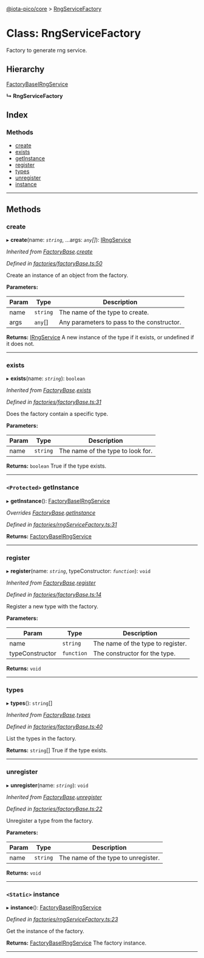 [@iota-pico/core](../README.md) > [RngServiceFactory](../classes/rngservicefactory.md)

# Class: RngServiceFactory

Factory to generate rng service.

## Hierarchy

 [FactoryBase](factorybase.md)[IRngService](../interfaces/irngservice.md)

**↳ RngServiceFactory**

## Index

### Methods

* [create](rngservicefactory.md#create)
* [exists](rngservicefactory.md#exists)
* [getInstance](rngservicefactory.md#getinstance)
* [register](rngservicefactory.md#register)
* [types](rngservicefactory.md#types)
* [unregister](rngservicefactory.md#unregister)
* [instance](rngservicefactory.md#instance)

---

## Methods

<a id="create"></a>

###  create

▸ **create**(name: *`string`*, ...args: *`any`[]*): [IRngService](../interfaces/irngservice.md)

*Inherited from [FactoryBase](factorybase.md).[create](factorybase.md#create)*

*Defined in [factories/factoryBase.ts:50](https://github.com/iota-pico/core/blob/938a9ad/src/factories/factoryBase.ts#L50)*

Create an instance of an object from the factory.

**Parameters:**

| Param | Type | Description |
| ------ | ------ | ------ |
| name | `string`   |  The name of the type to create. |
| args | `any`[]   |  Any parameters to pass to the constructor. |

**Returns:** [IRngService](../interfaces/irngservice.md)
A new instance of the type if it exists, or undefined if it does not.

___

<a id="exists"></a>

###  exists

▸ **exists**(name: *`string`*): `boolean`

*Inherited from [FactoryBase](factorybase.md).[exists](factorybase.md#exists)*

*Defined in [factories/factoryBase.ts:31](https://github.com/iota-pico/core/blob/938a9ad/src/factories/factoryBase.ts#L31)*

Does the factory contain a specific type.

**Parameters:**

| Param | Type | Description |
| ------ | ------ | ------ |
| name | `string`   |  The name of the type to look for. |

**Returns:** `boolean`
True if the type exists.

___

<a id="getinstance"></a>

### `<Protected>` getInstance

▸ **getInstance**(): [FactoryBase](factorybase.md)[IRngService](../interfaces/irngservice.md)

*Overrides [FactoryBase](factorybase.md).[getInstance](factorybase.md#getinstance)*

*Defined in [factories/rngServiceFactory.ts:31](https://github.com/iota-pico/core/blob/938a9ad/src/factories/rngServiceFactory.ts#L31)*

**Returns:** [FactoryBase](factorybase.md)[IRngService](../interfaces/irngservice.md)

___

<a id="register"></a>

###  register

▸ **register**(name: *`string`*, typeConstructor: *`function`*): `void`

*Inherited from [FactoryBase](factorybase.md).[register](factorybase.md#register)*

*Defined in [factories/factoryBase.ts:14](https://github.com/iota-pico/core/blob/938a9ad/src/factories/factoryBase.ts#L14)*

Register a new type with the factory.

**Parameters:**

| Param | Type | Description |
| ------ | ------ | ------ |
| name | `string`   |  The name of the type to register. |
| typeConstructor | `function`   |  The constructor for the type. |

**Returns:** `void`

___

<a id="types"></a>

###  types

▸ **types**(): `string`[]

*Inherited from [FactoryBase](factorybase.md).[types](factorybase.md#types)*

*Defined in [factories/factoryBase.ts:40](https://github.com/iota-pico/core/blob/938a9ad/src/factories/factoryBase.ts#L40)*

List the types in the factory.

**Returns:** `string`[]
True if the type exists.

___

<a id="unregister"></a>

###  unregister

▸ **unregister**(name: *`string`*): `void`

*Inherited from [FactoryBase](factorybase.md).[unregister](factorybase.md#unregister)*

*Defined in [factories/factoryBase.ts:22](https://github.com/iota-pico/core/blob/938a9ad/src/factories/factoryBase.ts#L22)*

Unregister a type from the factory.

**Parameters:**

| Param | Type | Description |
| ------ | ------ | ------ |
| name | `string`   |  The name of the type to unregister. |

**Returns:** `void`

___

<a id="instance"></a>

### `<Static>` instance

▸ **instance**(): [FactoryBase](factorybase.md)[IRngService](../interfaces/irngservice.md)

*Defined in [factories/rngServiceFactory.ts:23](https://github.com/iota-pico/core/blob/938a9ad/src/factories/rngServiceFactory.ts#L23)*

Get the instance of the factory.

**Returns:** [FactoryBase](factorybase.md)[IRngService](../interfaces/irngservice.md)
The factory instance.

___

